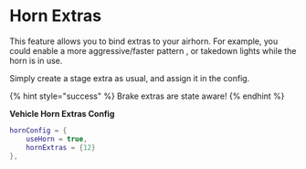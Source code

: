 # Horn Extras

This feature allows you to bind extras to your airhorn. For example, you could enable a more aggressive/faster pattern , or takedown lights while the horn is in use.

Simply create a stage extra as usual, and assign it in the config.

{% hint style="success" %}
Brake extras are state aware!
{% endhint %}

**Vehicle Horn Extras Config**

```lua
hornConfig = {
    useHorn = true,
    hornExtras = {12}
},
```
